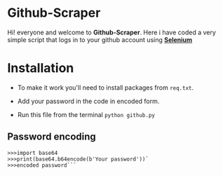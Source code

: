 # Github-Scraper

Hi! everyone and welcome to  **Github-Scraper**. Here i have coded a very simple script that logs in to your github account using **[Selenium](https://selenium-python.readthedocs.io/)**


# Installation

-   To make it work you'll need  to install packages from `req.txt`.

- Add your password in the code in encoded form.

- Run this file from the terminal `python github.py`
## Password encoding


```
>>>import base64
>>>print(base64.b64encode(b'Your password'))`
>>>encoded password```
